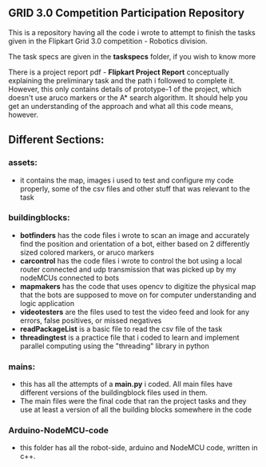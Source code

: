 ## GRID 3.0 Competition Participation Repository

This is a repository having all the code i wrote to attempt to finish the tasks given in the Flipkart Grid 3.0 competition - Robotics division.

The task specs are given in the **taskspecs** folder, if you wish to know more

There is a project report pdf - **Flipkart Project Report** conceptually explaining the preliminary task and the path i followed to complete it. However, this only contains details of prototype-1 of the project, which doesn't use aruco markers or the A* search algorithm. It should help you get an understanding of the approach and what all this code means, however.

## Different Sections:

### assets:
- it contains the map, images i used to test and configure my code properly, some of the csv files and other stuff that was relevant to the task

### buildingblocks:
- **botfinders** has the code files i wrote to scan an image and accurately find the position and orientation of a bot, either based on 2 differently sized colored markers, or aruco markers
- **carcontrol** has the code files i wrote to control the bot using a local router connected and udp transmission that was picked up by my nodeMCUs connected to bots
- **mapmakers** has the code that uses opencv to digitize the physical map that the bots are supposed to move on for computer understanding and logic application
- **videotesters** are the files used to test the video feed and look for any errors, false positives, or missed negatives
- **readPackageList** is a basic file to read the csv file of the task
- **threadingtest** is a practice file that i coded to learn and implement parallel computing using the "threading" library in python

### mains:
- this has all the attempts of a **main.py** i coded. All main files have different versions of the buildingblock files used in them.
- The main files were the final code that ran the project tasks and they use at least a version of all the building blocks somewhere in the code

### Arduino-NodeMCU-code
- this folder has all the robot-side, arduino and NodeMCU code, written in c++. 